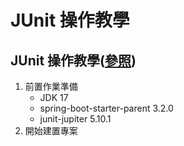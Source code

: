 # JUnit 操作教學

JUnit 操作教學([參照](https://github.com/junit-team/junit5-samples/blob/main/junit5-jupiter-starter-maven/pom.xml))
---
1. 前置作業準備
    * JDK 17
    * spring-boot-starter-parent 3.2.0
    * junit-jupiter 5.10.1
2. 開始建置專案 
